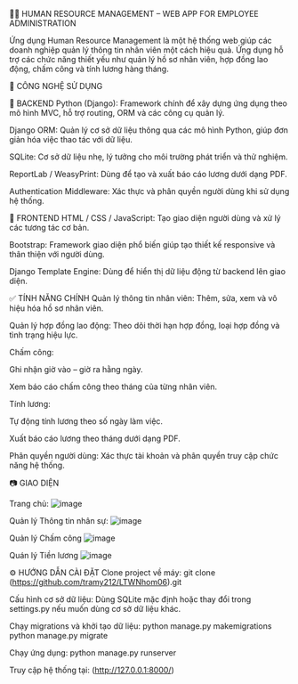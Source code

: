 👨‍💼 HUMAN RESOURCE MANAGEMENT – WEB APP FOR EMPLOYEE ADMINISTRATION


Ứng dụng Human Resource Management là một hệ thống web giúp các doanh nghiệp quản lý thông tin nhân viên một cách hiệu quả. Ứng dụng hỗ trợ các chức năng thiết yếu như quản lý hồ sơ nhân viên, hợp đồng lao động, chấm công và tính lương hàng tháng.


🚀 CÔNG NGHỆ SỬ DỤNG


🔧 BACKEND
Python (Django): Framework chính để xây dựng ứng dụng theo mô hình MVC, hỗ trợ routing, ORM và các công cụ quản lý.

Django ORM: Quản lý cơ sở dữ liệu thông qua các mô hình Python, giúp đơn giản hóa việc thao tác với dữ liệu.

SQLite: Cơ sở dữ liệu nhẹ, lý tưởng cho môi trường phát triển và thử nghiệm.

ReportLab / WeasyPrint: Dùng để tạo và xuất báo cáo lương dưới dạng PDF.

Authentication Middleware: Xác thực và phân quyền người dùng khi sử dụng hệ thống.



🎨 FRONTEND
HTML / CSS / JavaScript: Tạo giao diện người dùng và xử lý các tương tác cơ bản.

Bootstrap: Framework giao diện phổ biến giúp tạo thiết kế responsive và thân thiện với người dùng.

Django Template Engine: Dùng để hiển thị dữ liệu động từ backend lên giao diện.

✅ TÍNH NĂNG CHÍNH
Quản lý thông tin nhân viên: Thêm, sửa, xem và vô hiệu hóa hồ sơ nhân viên.

Quản lý hợp đồng lao động: Theo dõi thời hạn hợp đồng, loại hợp đồng và tình trạng hiệu lực.

Chấm công:

Ghi nhận giờ vào – giờ ra hằng ngày.

Xem báo cáo chấm công theo tháng của từng nhân viên.

Tính lương:

Tự động tính lương theo số ngày làm việc.

Xuất báo cáo lương theo tháng dưới dạng PDF.

Phân quyền người dùng: Xác thực tài khoản và phân quyền truy cập chức năng hệ thống.

📷 GIAO DIỆN

Trang chủ:
![image](https://github.com/user-attachments/assets/9ad725b1-b288-4050-a804-5b59a0e900df)

Quản lý Thông tin nhân sự:
![image](https://github.com/user-attachments/assets/160a7e9a-bbe0-4ffb-ba60-f89288d6371d)

Quản lý Chấm công
![image](https://github.com/user-attachments/assets/72502b39-ba87-467f-a439-eae6a7116447)

Quán lý Tiền lương
![image](https://github.com/user-attachments/assets/2410fcd3-bbfd-4135-a78a-fb9ad3c6ef9d)

⚙️ HƯỚNG DẪN CÀI ĐẶT
Clone project về máy:
git clone (https://github.com/tramy212/LTWNhom06).git

Cấu hình cơ sở dữ liệu:
Dùng SQLite mặc định hoặc thay đổi trong settings.py nếu muốn dùng cơ sở dữ liệu khác.

Chạy migrations và khởi tạo dữ liệu:
python manage.py makemigrations  
python manage.py migrate

Chạy ứng dụng:
python manage.py runserver

Truy cập hệ thống tại:
(http://127.0.0.1:8000/)



